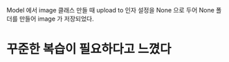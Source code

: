 Model 에서 image 클래스 만들 때 upload to 인자 설정을 None 으로 두어 None 폴더를 만들어 image 가 저장되었다.

# 꾸준한 복습이 필요하다고 느꼈다
